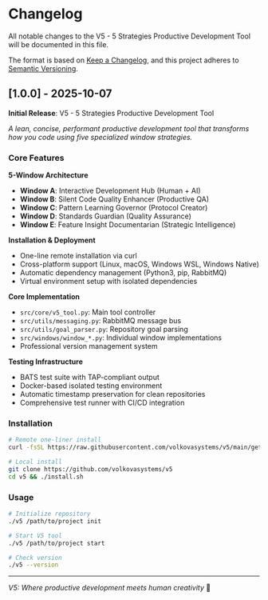 # Changelog

All notable changes to the V5 - 5 Strategies Productive Development Tool will be documented in this file.

The format is based on [Keep a Changelog](https://keepachangelog.com/en/1.0.0/),
and this project adheres to [Semantic Versioning](https://semver.org/spec/v2.0.0.html).

## [1.0.0] - 2025-10-07

**Initial Release**: V5 - 5 Strategies Productive Development Tool

*A lean, concise, performant productive development tool that transforms how you code using five specialized window strategies.*

### Core Features

**5-Window Architecture**
- **Window A**: Interactive Development Hub (Human + AI)
- **Window B**: Silent Code Quality Enhancer (Productive QA)
- **Window C**: Pattern Learning Governor (Protocol Creator)
- **Window D**: Standards Guardian (Quality Assurance)
- **Window E**: Feature Insight Documentarian (Strategic Intelligence)

**Installation & Deployment**
- One-line remote installation via curl
- Cross-platform support (Linux, macOS, Windows WSL, Windows Native)
- Automatic dependency management (Python3, pip, RabbitMQ)
- Virtual environment setup with isolated dependencies

**Core Implementation**
- `src/core/v5_tool.py`: Main tool controller
- `src/utils/messaging.py`: RabbitMQ message bus
- `src/utils/goal_parser.py`: Repository goal parsing
- `src/windows/window_*.py`: Individual window implementations
- Professional version management system

**Testing Infrastructure**
- BATS test suite with TAP-compliant output
- Docker-based isolated testing environment
- Automatic timestamp preservation for clean repositories
- Comprehensive test runner with CI/CD integration

### Installation

```bash
# Remote one-liner install
curl -fsSL https://raw.githubusercontent.com/volkovasystems/v5/main/get-v5.sh | bash

# Local install
git clone https://github.com/volkovasystems/v5
cd v5 && ./install.sh
```

### Usage

```bash
# Initialize repository
./v5 /path/to/project init

# Start V5 tool
./v5 /path/to/project start

# Check version
./v5 --version
```

---

*V5: Where productive development meets human creativity* 🚀
